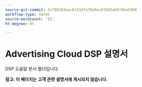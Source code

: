 ```yaml
---
source-git-commit: 3cf98383eec0c516fe78e9ec078d5abb74ba5908
workflow-type: tm+mt
source-wordcount: '21'
ht-degree: 0%

---
```

# Advertising Cloud DSP 설명서

DSP 도움말 문서 폴더입니다.

**참고: 이 페이지는 고객 관련 설명서에 게시되지 않습니다.**
